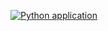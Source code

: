 [![Python application](https://github.com/marsvo1ta/browserstack-test/actions/workflows/python-app.yml/badge.svg)](https://github.com/marsvo1ta/browserstack-test/actions/workflows/python-app.yml)
